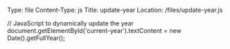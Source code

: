 Type: file
Content-Type: js
Title: update-year
Location: /files/update-year.js

// JavaScript to dynamically update the year
document.getElementById('current-year').textContent = new Date().getFullYear();
